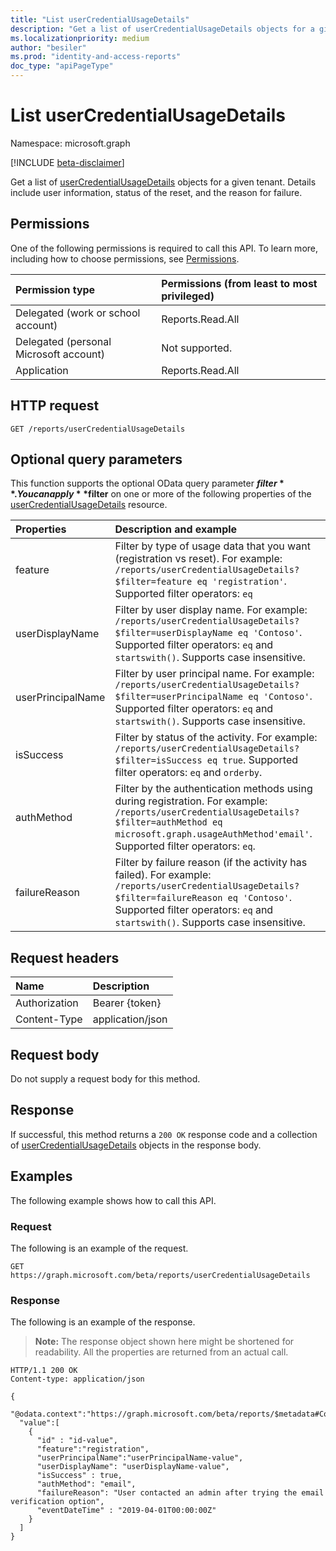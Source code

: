 ```yaml
---
title: "List userCredentialUsageDetails"
description: "Get a list of userCredentialUsageDetails objects for a given tenant."
ms.localizationpriority: medium
author: "besiler"
ms.prod: "identity-and-access-reports"
doc_type: "apiPageType"
---
```


# List userCredentialUsageDetails

Namespace: microsoft.graph

[!INCLUDE [beta-disclaimer](../../includes/beta-disclaimer.md)]

Get a list of [userCredentialUsageDetails](../resources/usercredentialusagedetails.md) objects for a given tenant. Details include user information, status of the reset, and the reason for failure.

## Permissions

One of the following permissions is required to call this API. To learn more, including how to choose permissions, see [Permissions](/graph/permissions-reference).

| Permission type                        | Permissions (from least to most privileged) |
|:---------------------------------------|:--------------------------------------------|
| Delegated (work or school account)     | Reports.Read.All |
| Delegated (personal Microsoft account) | Not supported. |
| Application                            | Reports.Read.All |

## HTTP request

<!-- { "blockType": "ignored" } -->

```http
GET /reports/userCredentialUsageDetails
```

## Optional query parameters

This function supports the optional OData query parameter **$filter**. You can apply **$filter** on one or more of the following properties of the [userCredentialUsageDetails](../resources/usercredentialusagedetails.md) resource.

| Properties | Description and example |
|:--------- |:----------- |
| feature | Filter by type of usage data that you want (registration vs reset). For example: `/reports/userCredentialUsageDetails?$filter=feature eq 'registration'`. Supported filter operators: `eq` |
| userDisplayName | Filter by user display name. For example: `/reports/userCredentialUsageDetails?$filter=userDisplayName eq 'Contoso'`. Supported filter operators: `eq` and `startswith()`. Supports case insensitive. |
| userPrincipalName  | Filter by user principal name. For example: `/reports/userCredentialUsageDetails?$filter=userPrincipalName eq 'Contoso'`.	Supported filter  operators: `eq` and `startswith()`. Supports case insensitive. |
| isSuccess | Filter by status of the activity. For example: `/reports/userCredentialUsageDetails?$filter=isSuccess eq true`. Supported filter operators: `eq` and `orderby`. |
| authMethod  | Filter by the authentication methods using during registration. For example: `/reports/userCredentialUsageDetails?$filter=authMethod eq microsoft.graph.usageAuthMethod'email'`. Supported filter operators: `eq`. |
| failureReason | Filter by failure reason (if the activity has failed). For example: `/reports/userCredentialUsageDetails?$filter=failureReason eq 'Contoso'`. Supported filter operators: `eq` and `startswith()`. Supports case insensitive. |


## Request headers

| Name      |Description|
|:----------|:----------|
| Authorization | Bearer {token} |
| Content-Type | application/json |

## Request body

Do not supply a request body for this method.

## Response

If successful, this method returns a `200 OK` response code and a collection of [userCredentialUsageDetails](../resources/usercredentialusagedetails.md) objects in the response body.

## Examples

The following example shows how to call this API.

### Request

The following is an example of the request.

<!-- {
  "blockType": "request",
  "name": "get_usercredentialusagedetails"
}-->

```msgraph-interactive
GET https://graph.microsoft.com/beta/reports/userCredentialUsageDetails
```
### Response


The following is an example of the response.

> **Note:** The response object shown here might be shortened for readability. All the properties are returned from an actual call.

<!-- {
  "blockType": "response",
  "truncated": true,
  "@odata.type": "microsoft.graph.userCredentialUsageDetails",
  "isCollection": true
} -->

```http
HTTP/1.1 200 OK
Content-type: application/json

{
  "@odata.context":"https://graph.microsoft.com/beta/reports/$metadata#Collection(microsoft.graph.getUserCredentialUsageDetails)",
  "value":[
    {
      "id" : "id-value",
      "feature":"registration",
      "userPrincipalName":"userPrincipalName-value",
      "userDisplayName": "userDisplayName-value",
      "isSuccess" : true,
      "authMethod": "email",
      "failureReason": "User contacted an admin after trying the email verification option",
      "eventDateTime" : "2019-04-01T00:00:00Z"
    }
  ]
}
```

<!-- uuid: 16cd6b66-4b1a-43a1-adaf-3a886856ed98
2019-02-04 14:57:30 UTC -->
<!-- {
  "type": "#page.annotation",
  "description": "List userCredentialUsageDetails",
  "keywords": "",
  "section": "documentation",
  "tocPath": ""
}-->


